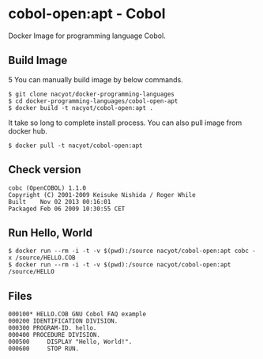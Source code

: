 # cobol-open:apt - Cobol

Docker Image for programming language Cobol.

## Build Image
5
You can manually build image by below commands.

```
$ git clone nacyot/docker-programming-languages
$ cd docker-programming-languages/cobol-open-apt
$ docker build -t nacyot/cobol-open:apt .
```

It take so long to complete install process. You can also pull image from docker hub.

```
$ docker pull -t nacyot/cobol-open:apt
```

## Check version

```
cobc (OpenCOBOL) 1.1.0
Copyright (C) 2001-2009 Keisuke Nishida / Roger While
Built    Nov 02 2013 00:16:01
Packaged Feb 06 2009 10:30:55 CET
```

## Run Hello, World

```
$ docker run --rm -i -t -v $(pwd):/source nacyot/cobol-open:apt cobc -x /source/HELLO.COB
$ docker run --rm -i -t -v $(pwd):/source nacyot/cobol-open:apt /source/HELLO
```

## Files

```cobol
000100* HELLO.COB GNU Cobol FAQ example
000200 IDENTIFICATION DIVISION.
000300 PROGRAM-ID. hello.
000400 PROCEDURE DIVISION.
000500     DISPLAY "Hello, World!".
000600     STOP RUN.
```
